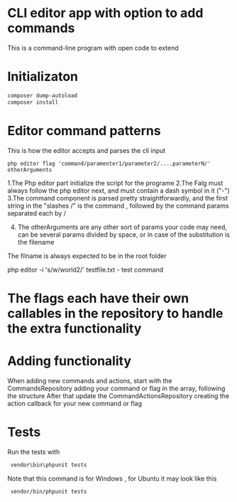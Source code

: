 # CLI editor app with option to add commands

This is a command-line program with open code to extend

# Initializaton

```bash
composer dump-autoload
composer install
```

# Editor command patterns

This is how the editor accepts and parses the cli input

```
php editor flag 'command/paramenter1/parameter2/....parameterN/' otherArguments
```

1.The Php editor part initialize the script for the programe
2.The Falg must always follow the php editor next, and must contain a dash symbol in it ("-")
3.The command component is parsed pretty straightforwardly, and the first string in the "slashes /" is the command , followed by the command params separated each by /

4. The otherArguments are any other sort of params your code may need, can be several params divided by space, or in case of the substitution is the filename

The filname is always expected to be in the root folder

php editor -i 's/w/world2/' testfile.txt - test command

# The flags each have their own callables in the repository to handle the extra functionality

# Adding functionality
When adding new commands and actions, start with the CommandsRepository adding your command or flag in the array, following the structure
After that update the CommandActionsRepository creating the action callback for your new command or flag


# Tests

Run the tests with
```bash
 vendor\bin\phpunit tests
```

Note that this command is for Windows , for Ubuntu it may look like this
```bash
 vendor/bin/phpunit tests
```
